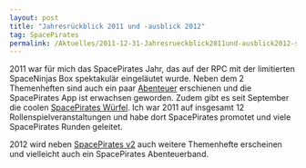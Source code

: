 ```yaml
---
layout: post
title: "Jahresrückblick 2011 und -ausblick 2012"
tag: SpacePirates
permalink: /Aktuelles/2011-12-31-Jahresrueckblick2011und-ausblick2012-spacepirates
---
```


2011 war für mich das SpacePirates Jahr, das auf der RPC mit der limitierten SpaceNinjas Box spektakulär eingeläutet wurde. Neben dem 2 Themenheften sind auch ein paar [Abenteuer](https://spacepirates.jcgames.de/Abenteuer/) erschienen und die SpacePirates App ist erwachsen geworden. Zudem gibt es seit September die coolen [SpacePirates Würfel](https://spacepirates.jcgames.de/Publikationen/). Ich war 2011 auf insgesamt 12 Rollenspielveranstaltungen und habe dort SpacePirates promotet und viele SpacePirates Runden geleitet.

2012 wird neben [SpacePirates v2](https://spacepirates.jcgames.de/Spielregeln/) auch weitere Themenhefte erscheinen und vielleicht auch ein SpacePirates Abenteuerband.

